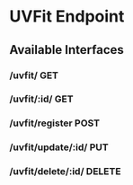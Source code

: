 # UVFit Endpoint

## Available Interfaces

### /uvfit/ GET

### /uvfit/:id/ GET

### /uvfit/register POST

### /uvfit/update/:id/ PUT

### /uvfit/delete/:id/ DELETE
